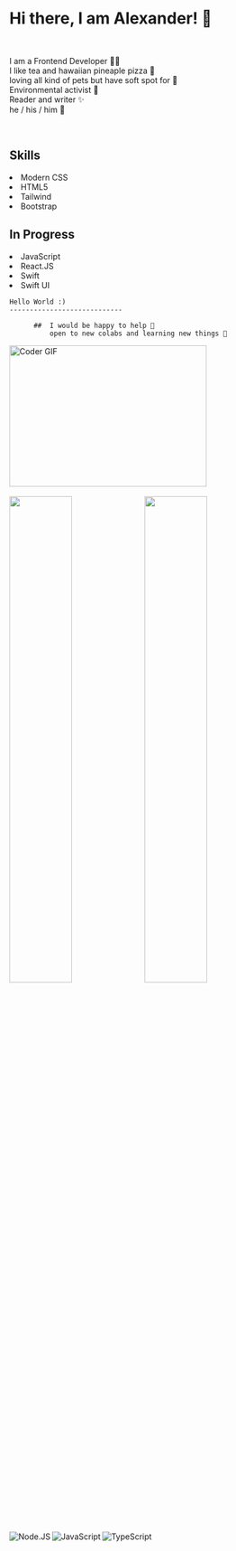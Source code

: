 # Hi there, I am Alexander! 👋 

<br>
<p> I am a Frontend Developer 👨‍💻  <br>
I like tea and hawaiian pineaple pizza 🍕 <br>
loving all kind of pets but have soft spot for 🐶 <br>
Environmental activist 🌱 <br>
Reader and writer ✨ <br>
he / his / him 🙋‍ </p>

 
 <br>
 <h2>Skills</h2>
 <p> 
  <li>Modern CSS</li>
  <li>HTML5</li>
  <li>Tailwind</li>
   <li>Bootstrap</li>
</p> 


 <h2>In Progress</h2> 
 <p> 
  <li>JavaScript</li>
  <li>React.JS</li>
  <li>Swift</li>
   <li>Swift UI</li>
  <p>
    
    
    Hello World :)
    ----------------------------
    
          ##  I would be happy to help 🌟
              open to new colabs and learning new things 👾
 


<img alt="Coder GIF" height=250 width=350 src="https://thumbs.gfycat.com/EvilNextDevilfish-small.gif" />
  
<br>
<br>

<img align="left" width="47%" src="https://github-readme-stats.vercel.app/api?username=Gryffindorcode&show_icons=true&theme=radical"/>
<img align="left" width="47%" src="https://github-readme-stats.vercel.app/api/top-langs/?username=Gryffindorcode&layout=compact"/>


<img align="left" alt="Node.JS" src="https://img.shields.io/badge/node.js-6DA55F?style=for-the-badge&logo=node.js&logoColor=white" />
<img align="left" alt="JavaScript" src="https://img.shields.io/badge/javascript-%23323330.svg?style=for-the-badge&logo=javascript&logoColor=%23F7DF1E" />
<img alt="TypeScript" src="https://img.shields.io/badge/typescript-%23007ACC.svg?style=for-the-badge&logo=typescript&logoColor=white" />

